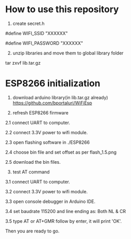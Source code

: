 # How to use this repository

1. create secret.h

  #define WIFI_SSID "XXXXXX"

  #define WIFI_PASSWORD "XXXXXX"

2. unzip libraries and move them to global library folder

  tar zxvf lib.tar.gz


# ESP8266 initialization

1. download arduino library(in lib.tar.gz already)
  https://github.com/bportaluri/WiFiEsp

2. refresh ESP8266 firmware

  2.1 connect UART to computer.

  2.2 connect 3.3V power to wifi module.

  2.3 open flashing software in ./ESP8266

  2.4 choose bin file and set offset as per flash_1.5.png

  2.5 download the bin files.

3. test AT command

  3.1 connect UART to computer.

  3.2 connect 3.3V power to wifi module.

  3.3 open console debugger in Arduino IDE.

  3.4 set baudrate 115200 and line ending as: Both NL & CR

  3.5 type AT or AT+GMR follow by enter, it will print 'OK'.

Then you are ready to go.
